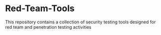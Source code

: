 # Red-Team-Tools
This repository contains a collection of security testing tools designed for red team and penetration testing activities
